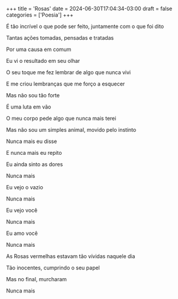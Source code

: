 +++
title = 'Rosas'
date = 2024-06-30T17:04:34-03:00
draft = false
categories = ['Poesia']
+++

É tão incrível o que pode ser feito, juntamente com o que foi dito

Tantas ações tomadas, pensadas e tratadas

Por uma causa em comum

Eu vi o resultado em seu olhar

O seu toque me fez lembrar de algo que nunca vivi

E me criou lembranças que me forço a esquecer

Mas não sou tão forte

É uma luta em vão

O meu corpo pede algo que nunca mais terei

Mas não sou um simples animal, movido pelo instinto

Nunca mais eu disse

E nunca mais eu repito

Eu ainda sinto as dores

Nunca mais

Eu vejo o vazio

Nunca mais

Eu vejo você

Nunca mais

Eu amo você

Nunca mais

As Rosas vermelhas estavam tão vívidas naquele dia

Tão inocentes, cumprindo o seu papel

Mas no final, murcharam

Nunca mais